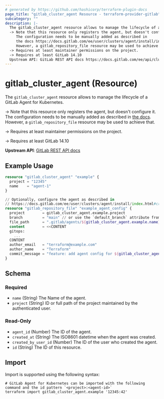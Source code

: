 ```yaml
---
# generated by https://github.com/hashicorp/terraform-plugin-docs
page_title: "gitlab_cluster_agent Resource - terraform-provider-gitlab"
subcategory: ""
description: |-
  The gitlab_cluster_agent resource allows to manage the lifecycle of a GitLab Agent for Kubernetes.
  -> Note that this resource only registers the agent, but doesn't configure it.
     The configuration needs to be manually added as described in
     the docs https://docs.gitlab.com/ee/user/clusters/agent/install/index.html#create-an-agent-configuration-file.
     However, a gitlab_repository_file resource may be used to achieve that.
  -> Requires at least maintainer permissions on the project.
  -> Requires at least GitLab 14.10
  Upstream API: GitLab REST API docs https://docs.gitlab.com/ee/api/cluster_agents.html
---
```


# gitlab_cluster_agent (Resource)

The `gitlab_cluster_agent` resource allows to manage the lifecycle of a GitLab Agent for Kubernetes.

-> Note that this resource only registers the agent, but doesn't configure it.
   The configuration needs to be manually added as described in
   [the docs](https://docs.gitlab.com/ee/user/clusters/agent/install/index.html#create-an-agent-configuration-file).
   However, a `gitlab_repository_file` resource may be used to achieve that.

-> Requires at least maintainer permissions on the project.

-> Requires at least GitLab 14.10

**Upstream API**: [GitLab REST API docs](https://docs.gitlab.com/ee/api/cluster_agents.html)

## Example Usage

```terraform
resource "gitlab_cluster_agent" "example" {
  project = "12345"
  name    = "agent-1"
}

// Optionally, configure the agent as described in
// https://docs.gitlab.com/ee/user/clusters/agent/install/index.html#create-an-agent-configuration-file
resource "gitlab_repository_file" "example_agent_config" {
  project        = gitlab_cluster_agent.example.project
  branch         = "main" // or use the `default_branch` attribute from a project data source / resource
  file_path      = ".gitlab/agents/${gitlab_cluster_agent.example.name}"
  content        = <<CONTENT
  gitops:
    ...
  CONTENT
  author_email   = "terraform@example.com"
  author_name    = "Terraform"
  commit_message = "feature: add agent config for ${gitlab_cluster_agent.example.name}"
}
```

<!-- schema generated by tfplugindocs -->
## Schema

### Required

- `name` (String) The Name of the agent.
- `project` (String) ID or full path of the project maintained by the authenticated user.

### Read-Only

- `agent_id` (Number) The ID of the agent.
- `created_at` (String) The ISO8601 datetime when the agent was created.
- `created_by_user_id` (Number) The ID of the user who created the agent.
- `id` (String) The ID of this resource.

## Import

Import is supported using the following syntax:

```shell
# GitLab Agent for Kubernetes can be imported with the following command and the id pattern `<project>:<agent-id>`
terraform import gitlab_cluster_agent.example '12345:42'
```
